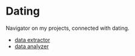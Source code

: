 # Dating

Navigator on my projects, connected with dating.

 - [data extractor](https://github.com/makskostyshen/DataFromBotExtractor)
 - [data analyzer](https://github.com/makskostyshen/LeomatchAnalyzer)
